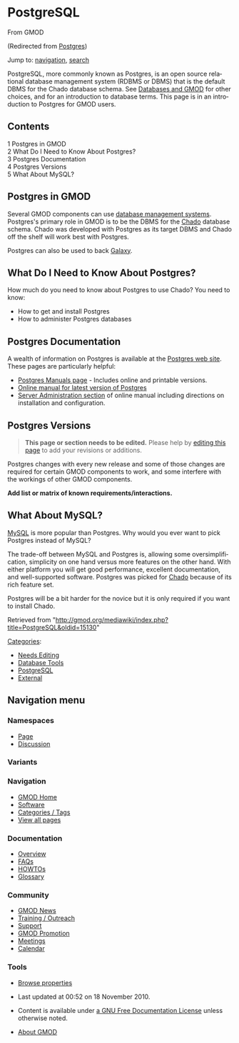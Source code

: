 <div id="mw-page-base" class="noprint">

</div>

<div id="mw-head-base" class="noprint">

</div>

<div id="content" class="mw-body" role="main">

<span id="top"></span>

<div id="mw-js-message" style="display:none;">

</div>



# <span dir="auto">PostgreSQL</span>

<div id="bodyContent">

<div id="siteSub">

From GMOD

</div>

<div id="contentSub">

(Redirected from
[Postgres](http://gmod.org/mediawiki/index.php?title=Postgres&redirect=no "Postgres"))

</div>

<div id="jump-to-nav" class="mw-jump">

Jump to: [navigation](#mw-navigation), [search](#p-search)

</div>

<div id="mw-content-text" class="mw-content-ltr" lang="en" dir="ltr">

PostgreSQL, more commonly known as Postgres, is an open source
relational database management system (RDBMS or DBMS) that is the
default DBMS for the Chado database schema. See [Databases and
GMOD](Databases_and_GMOD "Databases and GMOD") for other choices, and
for an introduction to database terms. This page is in an introduction
to Postgres for GMOD users.

  

<div id="toc" class="toc">

<div id="toctitle">

## Contents

</div>

- [<span class="tocnumber">1</span> <span class="toctext">Postgres in
  GMOD</span>](#Postgres_in_GMOD)
- [<span class="tocnumber">2</span> <span class="toctext">What Do I Need
  to Know About
  Postgres?</span>](#What_Do_I_Need_to_Know_About_Postgres.3F)
- [<span class="tocnumber">3</span> <span class="toctext">Postgres
  Documentation</span>](#Postgres_Documentation)
- [<span class="tocnumber">4</span> <span class="toctext">Postgres
  Versions</span>](#Postgres_Versions)
- [<span class="tocnumber">5</span> <span class="toctext">What About
  MySQL?</span>](#What_About_MySQL.3F)

</div>

## <span id="Postgres_in_GMOD" class="mw-headline">Postgres in GMOD</span>

Several GMOD components can use [database management
systems](Glossary#Database_Management_System "Glossary"). Postgres's
primary role in GMOD is to be the DBMS for the
<a href="Chado" class="mw-redirect" title="Chado">Chado</a> database
schema. Chado was developed with Postgres as its target DBMS and Chado
off the shelf will work best with Postgres.

Postgres can also be used to back [Galaxy](Galaxy.1 "Galaxy").

## <span id="What_Do_I_Need_to_Know_About_Postgres.3F" class="mw-headline">What Do I Need to Know About Postgres?</span>

How much do you need to know about Postgres to use Chado? You need to
know:

- How to get and install Postgres
- How to administer Postgres databases

## <span id="Postgres_Documentation" class="mw-headline">Postgres Documentation</span>

A wealth of information on Postgres is available at the
<a href="http://www.postgresql.org/" class="external text"
rel="nofollow">Postgres web site</a>. These pages are particularly
helpful:

- <a href="http://www.postgresql.org/docs/manuals/" class="external text"
  rel="nofollow">Postgres Manuals page</a> - Includes online and
  printable versions.
- <a href="http://www.postgresql.org/docs/current/interactive/index.html"
  class="external text" rel="nofollow">Online manual for latest version of
  Postgres</a>
- <a href="http://www.postgresql.org/docs/current/interactive/admin.html"
  class="external text" rel="nofollow">Server Administration section</a>
  of online manual including directions on installation and
  configuration.

  

## <span id="Postgres_Versions" class="mw-headline">Postgres Versions</span>

> **This page or section needs to be edited.**
> <span class="small">Please help by <span class="plainlinks"><a
> href="http://gmod.org/mediawiki/index.php?title=PostgreSQL&amp;action=edit"
> class="external text" rel="nofollow">editing this page</a></span> to
> add your revisions or additions.</span>

  
Postgres changes with every new release and some of those changes are
required for certain GMOD components to work, and some interfere with
the workings of other GMOD components.

  
**Add list or matrix of known requirements/interactions.**

  

  

  

## <span id="What_About_MySQL.3F" class="mw-headline">What About MySQL?</span>

[MySQL](MySQL "MySQL") is more popular than Postgres. Why would you ever
want to pick Postgres instead of MySQL?

The trade-off between MySQL and Postgres is, allowing some
oversimplification, simplicity on one hand versus more features on the
other hand. With either platform you will get good performance,
excellent documentation, and well-supported software. Postgres was
picked for <a href="Chado" class="mw-redirect" title="Chado">Chado</a>
because of its rich feature set.

Postgres will be a bit harder for the novice but it is only required if
you want to install Chado.

</div>

<div class="printfooter">

Retrieved from
"<http://gmod.org/mediawiki/index.php?title=PostgreSQL&oldid=15130>"

</div>

<div id="catlinks" class="catlinks">

<div id="mw-normal-catlinks" class="mw-normal-catlinks">

[Categories](Special:Categories "Special:Categories"):

- [Needs Editing](Category:Needs_Editing "Category:Needs Editing")
- [Database Tools](Category:Database_Tools "Category:Database Tools")
- [PostgreSQL](Category:PostgreSQL "Category:PostgreSQL")
- [External](Category:External "Category:External")

</div>

</div>

<div class="visualClear">

</div>

</div>

</div>

<div id="mw-navigation">

## Navigation menu

<div id="mw-head">



<div id="left-navigation">

<div id="p-namespaces" class="vectorTabs" role="navigation"
aria-labelledby="p-namespaces-label">

### Namespaces

- <span id="ca-nstab-main"><a href="PostgreSQL" accesskey="c"
  title="View the content page [c]">Page</a></span>
- <span id="ca-talk"><a
  href="http://gmod.org/mediawiki/index.php?title=Talk:PostgreSQL&amp;action=edit&amp;redlink=1"
  accesskey="t"
  title="Discussion about the content page [t]">Discussion</a></span>

</div>

<div id="p-variants" class="vectorMenu emptyPortlet" role="navigation"
aria-labelledby="p-variants-label">

### 

### Variants[](#)

<div class="menu">

</div>

</div>

</div>





</div>

</div>

</div>

<div id="mw-panel">

<div id="p-logo" role="banner">

<a href="Main_Page"
style="background-image: url(../images/GMOD-cogs.png);"
title="Visit the main page"></a>

</div>

<div id="p-Navigation" class="portal" role="navigation"
aria-labelledby="p-Navigation-label">

### Navigation

<div class="body">

- <span id="n-GMOD-Home">[GMOD Home](Main_Page)</span>
- <span id="n-Software">[Software](GMOD_Components)</span>
- <span id="n-Categories-.2F-Tags">[Categories /
  Tags](Categories)</span>
- <span id="n-View-all-pages">[View all pages](Special:AllPages)</span>

</div>

</div>

<div id="p-Documentation" class="portal" role="navigation"
aria-labelledby="p-Documentation-label">

### Documentation

<div class="body">

- <span id="n-Overview">[Overview](Overview)</span>
- <span id="n-FAQs">[FAQs](Category:FAQ)</span>
- <span id="n-HOWTOs">[HOWTOs](Category:HOWTO)</span>
- <span id="n-Glossary">[Glossary](Glossary)</span>

</div>

</div>

<div id="p-Community" class="portal" role="navigation"
aria-labelledby="p-Community-label">

### Community

<div class="body">

- <span id="n-GMOD-News">[GMOD News](GMOD_News)</span>
- <span id="n-Training-.2F-Outreach">[Training /
  Outreach](Training_and_Outreach)</span>
- <span id="n-Support">[Support](Support)</span>
- <span id="n-GMOD-Promotion">[GMOD Promotion](GMOD_Promotion)</span>
- <span id="n-Meetings">[Meetings](Meetings)</span>
- <span id="n-Calendar">[Calendar](Calendar)</span>

</div>

</div>

<div id="p-tb" class="portal" role="navigation"
aria-labelledby="p-tb-label">

### Tools

<div class="body">


- <span id="t-smwbrowselink"><a href="Special:Browse/PostgreSQL" rel="smw-browse">Browse
  properties</a></span>


</div>

</div>

</div>

</div>

<div id="footer" role="contentinfo">

- <span id="footer-info-lastmod">Last updated at 00:52 on 18 November
  2010.</span>
<!-- - <span id="footer-info-viewcount">65,419 page views.</span> -->
- <span id="footer-info-copyright">Content is available under
  <a href="http://www.gnu.org/licenses/fdl-1.3.html" class="external"
  rel="nofollow">a GNU Free Documentation License</a> unless otherwise
  noted.</span>

<!-- -->

- <span id="footer-places-about">[About
  GMOD](GMOD:About "GMOD:About")</span>

<!-- -->






</div>
